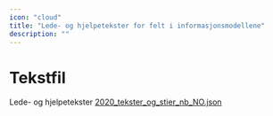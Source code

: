 ```yaml
---
icon: "cloud"
title: "Lede- og hjelpetekster for felt i informasjonsmodellene"
description: ""
---
```


# Tekstfil

Lede- og hjelpetekster [2020_tekster_og_stier_nb_NO.json](https://github.com/Skatteetaten/skattemeldingen/blob/master/docs/documentation/tekster/2020_tekster_og_stier_nb_NO.json)
